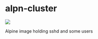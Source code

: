 # alpn-cluster
[![](https://badge.imagelayers.io/qnib/alpn-cluster:latest.svg)](https://imagelayers.io/?images=qnib/alpn-cluster:latest 'Details')

Alpine image holding sshd and some users
